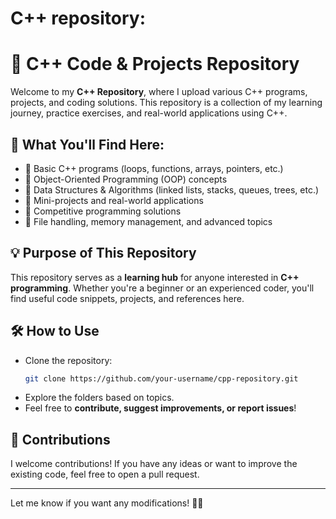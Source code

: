# C++ repository:  

# 🚀 C++ Code & Projects Repository  

Welcome to my **C++ Repository**, where I upload various C++ programs, projects, and coding solutions. This repository is a collection of my learning journey, practice exercises, and real-world applications using C++.  

## 📌 What You'll Find Here:  
- 🔹 Basic C++ programs (loops, functions, arrays, pointers, etc.)  
- 🔹 Object-Oriented Programming (OOP) concepts  
- 🔹 Data Structures & Algorithms (linked lists, stacks, queues, trees, etc.)  
- 🔹 Mini-projects and real-world applications  
- 🔹 Competitive programming solutions  
- 🔹 File handling, memory management, and advanced topics  

## 💡 Purpose of This Repository  
This repository serves as a **learning hub** for anyone interested in **C++ programming**. Whether you're a beginner or an experienced coder, you'll find useful code snippets, projects, and references here.  

## 🛠 How to Use  
- Clone the repository:  
  ```bash
  git clone https://github.com/your-username/cpp-repository.git
  ```  
- Explore the folders based on topics.  
- Feel free to **contribute, suggest improvements, or report issues**!  

## 🤝 Contributions  
I welcome contributions! If you have any ideas or want to improve the existing code, feel free to open a pull request.  

---  

Let me know if you want any modifications! 🚀🔥
